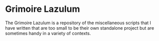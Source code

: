 # Grimoire Lazulum
The Grimoire Lazulum is a repository of the miscellaneous scripts that I have written that are too small to be their own standalone project but are sometimes handy in a variety of contexts.
